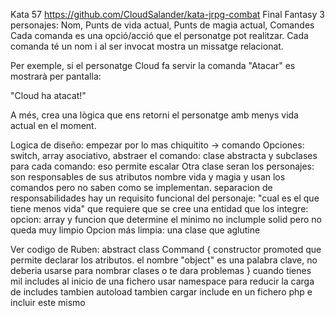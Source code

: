 Kata 57 https://github.com/CloudSalander/kata-jrpg-combat
Final Fantasy
3 personajes: Nom, Punts de vida actual, Punts de magia actual, Comandes
Cada comanda es una opció/acció que el personatge pot realitzar. Cada comanda té un nom i al ser invocat mostra un missatge relacionat.

Per exemple, si el personatge Cloud fa servir la comanda "Atacar" es mostrarà per pantalla:

"Cloud ha atacat!"

A més, crea una lògica que ens retorni el personatge amb menys vida actual en el moment.

Logica de diseño:
empezar por lo mas chiquitito -> comando
Opciones: switch, array asociativo, 
abstraer el comando: clase abstracta y subclases para cada comando: eso permite escalar
Otra clase seran los personajes: son responsables de sus atributos nombre vida y magia y usan los comandos pero no saben como se implementan.
separacion de responsabilidades
hay un requisito funcional del personaje: "cual es el que tiene menos vida" que requiere que se cree una entidad que los integre: 
opcion: array y funcion que determine el minimo no inclumple solid pero no queda muy limpio
Opcion más limpia: una clase que aglutine

Ver codigo de Ruben: abstract class Command {
    constructor promoted que permite declarar los atributos.
    el nombre "object" es una palabra clave, no deberia usarse para nombrar clases o te dara problemas
}
cuando tienes mil includes al inicio de una fichero
usar namespace para reducir la carga de includes
tambien autoload 
tambien cargar include en un fichero php e incluir este mismo